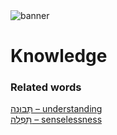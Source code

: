 <html><body><img id="banner" src="/sahd/images/banners/banner.png" alt="banner" /></body></html>

# **Knowledge**


### Related words
[תְּבוּנָה – understanding](../words/understanding.md)<br>[תִּפְלָה – senselessness](../words/senselessness.md)<br>